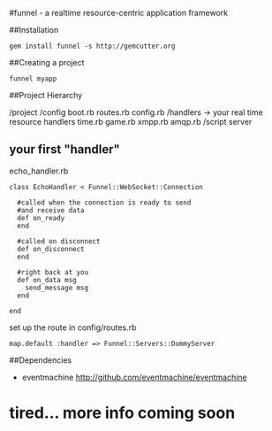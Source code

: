 #funnel - a realtime resource-centric application framework

##Installation

	gem install funnel -s http://gemcutter.org

##Creating a project

	funnel myapp

##Project Hierarchy

/project
	/config
		boot.rb
		routes.rb
		config.rb
	/handlers -> your real time resource handlers
		time.rb 
		game.rb
		xmpp.rb
		amqp.rb
	/script
		server
	

## your first "handler"

echo_handler.rb

	class EchoHandler < Funnel::WebSocket::Connection

	  #called when the connection is ready to send
	  #and receive data
	  def on_ready
	  end

      #called on disconnect
	  def on_disconnect
	  end

      #right back at you
	  def on_data msg
	    send_message msg
	  end

	end

set up the route in config/routes.rb

	map.default :handler => Funnel::Servers::DummyServer

##Dependencies
- eventmachine http://github.com/eventmachine/eventmachine


# tired... more info coming soon